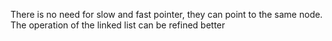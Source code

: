 There is no need for slow and fast pointer, they can point to the same node. The operation of the linked list can be refined better
